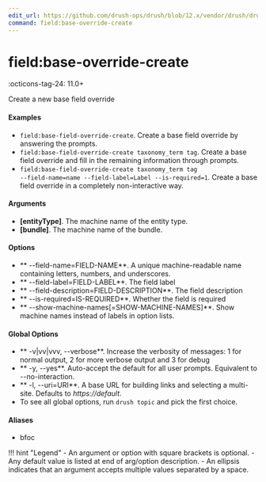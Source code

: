 ```yaml
---
edit_url: https://github.com/drush-ops/drush/blob/12.x/vendor/drush/drush/src/Commands/field/FieldBaseOverrideCreateCommands.php
command: field:base-override-create
---
```

# field:base-override-create

:octicons-tag-24: 11.0+

Create a new base field override

#### Examples

- <code>field:base-field-override-create</code>. Create a base field override by answering the prompts.
- <code>field:base-field-override-create taxonomy_term tag</code>. Create a base field override and fill in the remaining information through prompts.
- <code>field:base-field-override-create taxonomy_term tag --field-name=name --field-label=Label --is-required=1</code>. Create a base field override in a completely non-interactive way.

#### Arguments

- **[entityType]**. The machine name of the entity type.
- **[bundle]**. The machine name of the bundle.

#### Options

- ** --field-name=FIELD-NAME**. A unique machine-readable name containing letters, numbers, and underscores.
- ** --field-label=FIELD-LABEL**. The field label
- ** --field-description=FIELD-DESCRIPTION**. The field description
- ** --is-required=IS-REQUIRED**. Whether the field is required
- ** --show-machine-names[=SHOW-MACHINE-NAMES]**. Show machine names instead of labels in option lists.

#### Global Options

- ** -v|vv|vvv, --verbose**. Increase the verbosity of messages: 1 for normal output, 2 for more verbose output and 3 for debug
- ** -y, --yes**. Auto-accept the default for all user prompts. Equivalent to --no-interaction.
- ** -l, --uri=URI**. A base URL for building links and selecting a multi-site. Defaults to *https://default*.
- To see all global options, run <code>drush topic</code> and pick the first choice.

#### Aliases

- bfoc

!!! hint "Legend"
    - An argument or option with square brackets is optional.
    - Any default value is listed at end of arg/option description.
    - An ellipsis indicates that an argument accepts multiple values separated by a space.